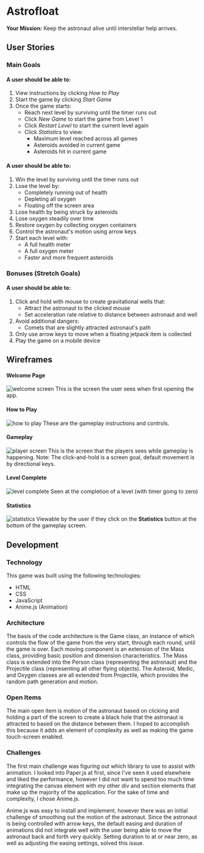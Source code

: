 # Astrofloat
**Your Mission:** Keep the astronaut alive until interstellar help arrives.
## User Stories
### Main Goals
#### A user should be able to:
1. View instructions by clicking *How to Play*
2. Start the game by clicking *Start Game*
3. Once the game starts:
	* Reach next level by surviving until the timer runs out
	* Click *New Game* to start the game from Level 1
	* Click *Restart Level* to start the current level again
	* Click *Statistics* to view:
		- Maximum level reached across all games
		- Asteroids avoided in current game
		- Asteroids hit in current game
		
#### A user should be able to:
1. Win the level by surviving until the timer runs out
2. Lose the level by:
	* Completely running out of health
	* Depleting all oxygen
	* Floating off the screen area
3. Lose health by being struck by asteroids
4. Lose oxygen steadily over time
5. Restore oxygen by collecting oxygen containers
6. Control the astronaut's motion using arrow keys
7. Start each level with:
	* A full health meter
	* A full oxygen meter
	* Faster and more frequent asteroids

### Bonuses (Stretch Goals)
#### A user should be able to:
1. Click and hold with mouse to create gravitational wells that:
	* Attract the astronaut to the clicked mouse
	* Set acceleration rate relative to distance between astronaut and well
2. Avoid additional dangers:
	* Comets that are slightly attracted astronaut's path 
3. Only use arrow keys to move when a floating jetpack item is collected
4. Play the game on a mobile device

## Wireframes
#### Welcome Page
![welcome screen](./wireframes/welcome-page.jpg "Welcome Screen")
This is the screen the user sees when first opening the app.

#### How to Play
![how to play](./wireframes/how-to.jpg "How to Play")
These are the gameplay instructions and controls.

#### Gameplay
![player screen](./wireframes/gameplay.jpg "Player's screen")
This is the screen that the players sees while gameplay is happening. Note: The click-and-hold is a screen goal, default movement is by directional keys.

#### Level Complete
![level complete](./wireframes/level-complete.jpg "Level Complete")
Seen at the completion of a level (with timer going to zero)

#### Statistics
![statistics](./wireframes/statistics.jpg "Statistics")
Viewable by the user if they click on the **Statistics** button at the bottom of the gameplay screen.

## Development
### Technology
This game was built using the following technologies:

* HTML
* CSS
* JavaScript
* Anime.js (Animation)

### Architecture
The basis of the code architecture is the Game class, an instance of which controls the flow of the game from the very start, through each round, until the game is over. Each moving component is an extension of the Mass class, providing basic position and dimension characteristics. The Mass class is extended into the Person class (representing the astronaut) and the Projectile class (representing all other flying objects). The Asteroid, Medic, and Oxygen classes are all extended from Projectile, which provides the random path generation and motion.

### Open Items
The main open item is motion of the astronaut based on clicking and holding a part of the screen to create a black hole that the astronaut is attracted to based on the distance between them. I hoped to accomplish this because it adds an element of complexity as well as making the game touch-screen enabled. 

### Challenges
The first main challenge was figuring out which library to use to assist with animation. I looked into Paper.js at first, since I've seen it used elsewhere and liked the performance, however I did not want to spend too much time integrating the canvas element with my other div and section elements that make up the majority of the application. For the sake of time and complexity, I chose Anime.js.

Anime.js was easy to install and implement, however there was an initial challenge of smoothing out the motion of the astronaut. Since the astronaut is being controlled with arrow keys, the default easing and duration of animations did not integrate well with the user being able to move the astronaut back and forth very quickly. Setting duration to at or near zero, as well as adjusting the easing settings, solved this issue. 